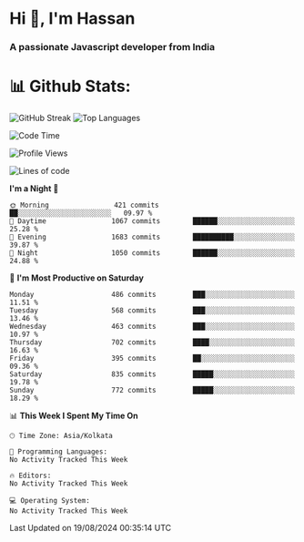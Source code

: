 # Hi 👋, I'm Hassan
### A passionate Javascript developer from India


# 📊 Github Stats:
![GitHub Streak](https://github-readme-streak-stats.herokuapp.com/?user=codeblooded47&theme=dracula&hide_border=false)
![Top Languages](https://github-readme-stats.vercel.app/api/top-langs/?username=codeblooded47&layout=compact&theme=dracula)



<!--START_SECTION:waka-->
![Code Time](http://img.shields.io/badge/Code%20Time-820%20hrs%2030%20mins-blue)

![Profile Views](http://img.shields.io/badge/Profile%20Views-0-blue)

![Lines of code](https://img.shields.io/badge/From%20Hello%20World%20I%27ve%20Written-23.5%20million%20lines%20of%20code-blue)

**I'm a Night 🦉** 

```text
🌞 Morning                421 commits         ██░░░░░░░░░░░░░░░░░░░░░░░   09.97 % 
🌆 Daytime                1067 commits        ██████░░░░░░░░░░░░░░░░░░░   25.28 % 
🌃 Evening                1683 commits        ██████████░░░░░░░░░░░░░░░   39.87 % 
🌙 Night                  1050 commits        ██████░░░░░░░░░░░░░░░░░░░   24.88 % 
```
📅 **I'm Most Productive on Saturday** 

```text
Monday                   486 commits         ███░░░░░░░░░░░░░░░░░░░░░░   11.51 % 
Tuesday                  568 commits         ███░░░░░░░░░░░░░░░░░░░░░░   13.46 % 
Wednesday                463 commits         ███░░░░░░░░░░░░░░░░░░░░░░   10.97 % 
Thursday                 702 commits         ████░░░░░░░░░░░░░░░░░░░░░   16.63 % 
Friday                   395 commits         ██░░░░░░░░░░░░░░░░░░░░░░░   09.36 % 
Saturday                 835 commits         █████░░░░░░░░░░░░░░░░░░░░   19.78 % 
Sunday                   772 commits         █████░░░░░░░░░░░░░░░░░░░░   18.29 % 
```


📊 **This Week I Spent My Time On** 

```text
🕑︎ Time Zone: Asia/Kolkata

💬 Programming Languages: 
No Activity Tracked This Week

🔥 Editors: 
No Activity Tracked This Week

💻 Operating System: 
No Activity Tracked This Week
```


 Last Updated on 19/08/2024 00:35:14 UTC
<!--END_SECTION:waka-->

